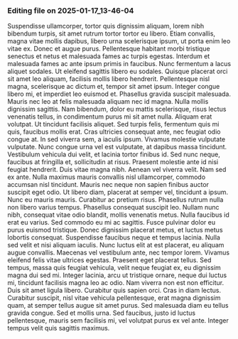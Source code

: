 

### Editing file on 2025-01-17_13-46-04

Suspendisse ullamcorper, tortor quis dignissim aliquam, lorem nibh bibendum turpis, sit amet rutrum tortor tortor eu libero. Etiam convallis, magna vitae mollis dapibus, libero urna scelerisque ipsum, ut porta enim leo vitae ex. Donec et augue purus. Pellentesque habitant morbi tristique senectus et netus et malesuada fames ac turpis egestas. Interdum et malesuada fames ac ante ipsum primis in faucibus. Nunc fermentum a lacus aliquet sodales. Ut eleifend sagittis libero eu sodales. Quisque placerat orci sit amet leo aliquam, facilisis mollis libero hendrerit. Pellentesque nisl magna, scelerisque ac dictum et, tempor sit amet ipsum.
Integer congue libero mi, et imperdiet leo euismod et. Phasellus gravida suscipit malesuada. Mauris nec leo at felis malesuada aliquam nec id magna. Nulla mollis dignissim sagittis. Nam bibendum, dolor eu mattis scelerisque, risus lectus venenatis tellus, in condimentum purus mi sit amet nulla. Aliquam erat volutpat. Ut tincidunt facilisis aliquet. Sed turpis felis, fermentum quis mi quis, faucibus mollis erat. Cras ultricies consequat ante, nec feugiat odio congue at. In sed viverra sem, a iaculis ipsum. Vivamus molestie vulputate vulputate. Nunc congue urna vel est vulputate, at dapibus massa tincidunt. Vestibulum vehicula dui velit, et lacinia tortor finibus id. Sed nunc neque, faucibus at fringilla et, sollicitudin at risus.
Praesent molestie ante id nisi feugiat hendrerit. Duis vitae magna nibh. Aenean vel viverra velit. Nam sed ex ante. Nulla maximus mauris convallis nisl ullamcorper, commodo accumsan nisl tincidunt. Mauris nec neque non sapien finibus auctor suscipit eget odio. Ut libero diam, placerat at semper vel, tincidunt a ipsum. Nunc eu mauris mauris. Curabitur ac pretium risus. Phasellus rutrum nulla non libero varius tempus. Phasellus consequat suscipit leo. Nullam nunc nibh, consequat vitae odio blandit, mollis venenatis metus. Nulla faucibus id erat eu varius.
Sed commodo eu mi ac sagittis. Fusce pulvinar dolor eu purus euismod tristique. Donec dignissim placerat metus, et luctus metus lobortis consequat. Suspendisse faucibus neque et tempus lacinia. Nulla sed velit et nisi aliquam iaculis. Nunc luctus elit at est placerat, eu aliquam augue convallis. Maecenas vel vestibulum ante, nec tempor lorem. Vivamus eleifend felis vitae ultrices egestas. Praesent eget placerat tellus. Sed tempus, massa quis feugiat vehicula, velit neque feugiat ex, eu dignissim magna dui sed mi. Integer lacinia, arcu ut tristique ornare, neque dui luctus mi, tincidunt facilisis magna leo ac odio.
Nam viverra non est non efficitur. Duis sit amet ligula libero. Curabitur quis sapien orci. Cras in diam lectus. Curabitur suscipit, nisl vitae vehicula pellentesque, erat magna dignissim quam, at semper tellus augue sit amet purus. Sed malesuada diam eu tellus gravida congue. Sed et mollis urna. Sed faucibus, justo id luctus pellentesque, mauris sem facilisis mi, vel volutpat purus ex vel ante. Integer tempus velit quis sagittis maximus.


